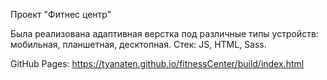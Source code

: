 Проект "Фитнес центр" 

Была реализована адаптивная верстка под различные типы устройств: мобильная, планшетная, десктопная. 
Стек: JS, HTML, Sass.

GitHub Pages: https://tyanaten.github.io/fitnessCenter/build/index.html
